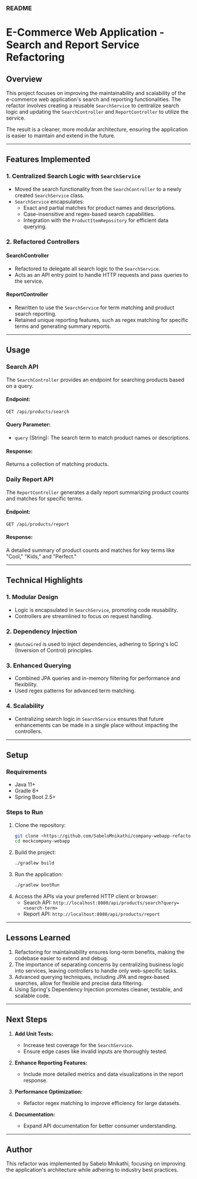 ### README  

# **E-Commerce Web Application - Search and Report Service Refactoring**  

## **Overview**  
This project focuses on improving the maintainability and scalability of the e-commerce web application's search and reporting functionalities. The refactor involves creating a reusable `SearchService` to centralize search logic and updating the `SearchController` and `ReportController` to utilize the service.  

The result is a cleaner, more modular architecture, ensuring the application is easier to maintain and extend in the future.  

---

## **Features Implemented**  

### **1. Centralized Search Logic with `SearchService`**  
- Moved the search functionality from the `SearchController` to a newly created `SearchService` class.  
- `SearchService` encapsulates:  
  - Exact and partial matches for product names and descriptions.  
  - Case-insensitive and regex-based search capabilities.  
  - Integration with the `ProductItemRepository` for efficient data querying.  

### **2. Refactored Controllers**  
#### **SearchController**  
- Refactored to delegate all search logic to the `SearchService`.  
- Acts as an API entry point to handle HTTP requests and pass queries to the service.  

#### **ReportController**  
- Rewritten to use the `SearchService` for term matching and product search reporting.  
- Retained unique reporting features, such as regex matching for specific terms and generating summary reports.  

---

## **Usage**  

### **Search API**  
The `SearchController` provides an endpoint for searching products based on a query.  

#### **Endpoint:**  
`GET /api/products/search`  

#### **Query Parameter:**  
- `query` (String): The search term to match product names or descriptions.  

#### **Response:**  
Returns a collection of matching products.  

### **Daily Report API**  
The `ReportController` generates a daily report summarizing product counts and matches for specific terms.  

#### **Endpoint:**  
`GET /api/products/report`  

#### **Response:**  
A detailed summary of product counts and matches for key terms like "Cool," "Kids," and "Perfect."  

---

## **Technical Highlights**  

### **1. Modular Design**  
- Logic is encapsulated in `SearchService`, promoting code reusability.  
- Controllers are streamlined to focus on request handling.  

### **2. Dependency Injection**  
- `@Autowired` is used to inject dependencies, adhering to Spring's IoC (Inversion of Control) principles.  

### **3. Enhanced Querying**  
- Combined JPA queries and in-memory filtering for performance and flexibility.  
- Used regex patterns for advanced term matching.  

### **4. Scalability**  
- Centralizing search logic in `SearchService` ensures that future enhancements can be made in a single place without impacting the controllers.  

---

## **Setup**  

### **Requirements**  
- Java 11+  
- Gradle 6+  
- Spring Boot 2.5+  

### **Steps to Run**  
1. Clone the repository:  
   ```bash
   git clone <https://github.com/SabeloMnikathi/company-webapp-refactor-task-2>
   cd mockcompany-webapp
   ```  
2. Build the project:  
   ```bash
   ./gradlew build
   ```  
3. Run the application:  
   ```bash
   ./gradlew bootRun
   ```  
4. Access the APIs via your preferred HTTP client or browser:  
   - Search API: `http://localhost:8080/api/products/search?query=<search-term>`  
   - Report API: `http://localhost:8080/api/products/report`  

---

## **Lessons Learned**  

1. Refactoring for maintainability ensures long-term benefits, making the codebase easier to extend and debug.  
2. The importance of separating concerns by centralizing business logic into services, leaving controllers to handle only web-specific tasks.  
3. Advanced querying techniques, including JPA and regex-based searches, allow for flexible and precise data filtering.  
4. Using Spring's Dependency Injection promotes cleaner, testable, and scalable code.  

---

## **Next Steps**  

1. **Add Unit Tests:**  
   - Increase test coverage for the `SearchService`.  
   - Ensure edge cases like invalid inputs are thoroughly tested.  

2. **Enhance Reporting Features:**  
   - Include more detailed metrics and data visualizations in the report response.  

3. **Performance Optimization:**  
   - Refactor regex matching to improve efficiency for large datasets.  

4. **Documentation:**  
   - Expand API documentation for better consumer understanding.  

--- 

## **Author**  
This refactor was implemented by Sabelo Mnikathi, focusing on improving the application's architecture while adhering to industry best practices.  
